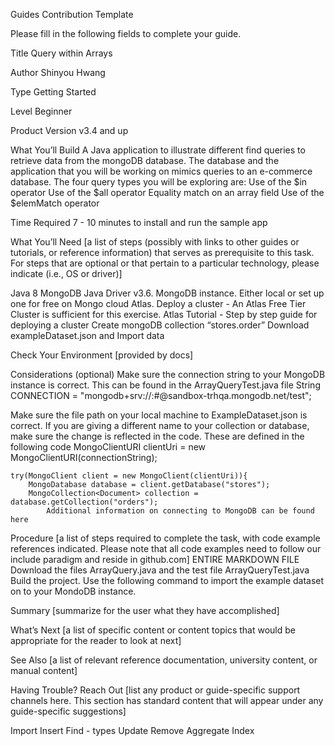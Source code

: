
Guides Contribution Template

Please fill in the following fields to complete your guide.


Title
Query within Arrays

Author
Shinyou Hwang

Type
Getting Started

Level
Beginner

Product Version
v3.4 and up 

What You’ll Build
A Java application to illustrate different find queries to retrieve data from the mongoDB database. The database and the application that you will be working on mimics queries to an e-commerce database. The four query types you will be exploring are:
Use of the $in operator
Use of the $all operator
Equality match on an array field
Use of the $elemMatch operator

Time Required
7 - 10 minutes to install and run the sample app

What You’ll Need
[a list of steps (possibly with links to other guides or tutorials, or reference information) that serves as prerequisite to this task. For steps that are optional or that pertain to a particular technology, please indicate (i.e., OS or driver)]

Java 8
MongoDB Java Driver v3.6.
MongoDB instance. Either local or set up one for free on Mongo cloud Atlas.
Deploy a cluster - An Atlas Free Tier Cluster is sufficient for this exercise. 
Atlas Tutorial - Step by step guide for deploying a cluster
Create mongoDB collection “stores.order”
Download exampleDataset.json and Import data 



Check Your Environment
[provided by docs]

Considerations (optional)
Make sure the connection string to your MongoDB instance is correct. This can be found in the ArrayQueryTest.java file
String CONNECTION = "mongodb+srv://<clustername>:<password>#@sandbox-trhqa.mongodb.net/test";




	
Make sure the file path on your local machine to ExampleDataset.json is correct.
If you are giving a different name to your collection or database, make sure the change is reflected in the code. These are defined in the following code 
MongoClientURI clientUri = new MongoClientURI(connectionString);
	
	try(MongoClient client = new MongoClient(clientUri)){
		MongoDatabase database = client.getDatabase("stores");
		MongoCollection<Document> collection = database.getCollection("orders");		
			Additional information on connecting to MongoDB can be found here	




Procedure
[a list of steps required to complete the task, with code example references indicated. Please note that all code examples need to follow our include paradigm and reside in github.com]
ENTIRE MARKDOWN FILE
Download the files ArrayQuery.java and the test file ArrayQueryTest.java 
Build the project.
Use the following command to import the example dataset on to your MondoDB instance.




Summary
[summarize for the user what they have accomplished]

What’s Next
[a list of specific content or content topics that would be appropriate for the reader to look at next]

See Also
[a list of relevant reference documentation, university content, or manual content]

Having Trouble? Reach Out
[list any product or guide-specific support channels here. This section has standard content that will appear under any guide-specific suggestions]






Import
Insert
Find - types
Update
Remove
Aggregate
Index


